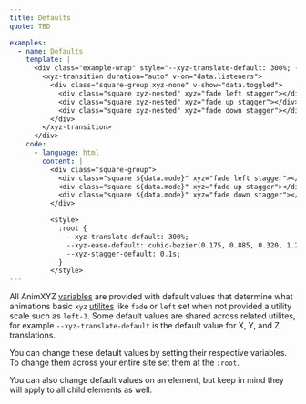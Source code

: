 ```yaml
---
title: Defaults
quote: TBD

examples:
  - name: Defaults
    template: |
      <div class="example-wrap" style="--xyz-translate-default: 300%; --xyz-ease-default: cubic-bezier(0.175, 0.885, 0.320, 1.275); --xyz-stagger-default: 0.1s;">
        <xyz-transition duration="auto" v-on="data.listeners">
          <div class="square-group xyz-none" v-show="data.toggled">
            <div class="square xyz-nested" xyz="fade left stagger"></div>
            <div class="square xyz-nested" xyz="fade up stagger"></div>
            <div class="square xyz-nested" xyz="fade down stagger"></div>
          </div>
        </xyz-transition>
      </div>
    code:
      - language: html
        content: |
          <div class="square-group">
            <div class="square ${data.mode}" xyz="fade left stagger"></div>
            <div class="square ${data.mode}" xyz="fade up stagger"></div>
            <div class="square ${data.mode}" xyz="fade down stagger"></div>
          </div>

          <style>
            :root {
              --xyz-translate-default: 300%;
              --xyz-ease-default: cubic-bezier(0.175, 0.885, 0.320, 1.275);
              --xyz-stagger-default: 0.1s;
            }
          </style>
---
```


All AnimXYZ [variables](#variables) are provided with default values that determine what animations basic `xyz` [utilites](#utilities) like `fade` or `left` set when not provided a utility scale such as `left-3`. Some default values are shared across related utilites, for example `--xyz-translate-default` is the default value for X, Y, and Z translations.

You can change these default values by setting their respective variables. To change them across your entire site set them at the `:root`.

You can also change default values on an element, but keep in mind they will apply to all child elements as well.
